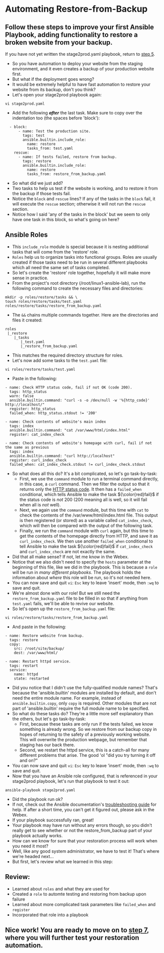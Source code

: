 # Automating Restore-from-Backup
## Follow these steps to improve your first Ansible Playbook, adding functionality to restore a broken website from your backup.
If you have not yet written the stage2prod.yaml playbook, return to [step 5](./5_write_playbooks.md).
* So you have automation to deploy your website from the staging environment, and it even creates a backup of your production website first.
* But what if the deployment goes wrong?
* It would be extremely helpful to have fast automation to restore your website from its backup, don't you think?
* Let's open your stage2prod playbook again:
```
vi stage2prod.yaml
```
* Add the following <i><b>after</i></b> the last task. Make sure to copy over the indentation too (the spaces before 'block'):
```
  - block:
      - name: Test the production site.
        tags: test
        ansible.builtin.include_role:
          name: restore
          tasks_from: test.yaml
    rescue:
      - name: If tests failed, restore from backup.
        tags: restore
        ansible.builtin.include_role:
          name: restore
          tasks_from: restore_from_backup.yaml
```
* So what did we just add? 
* Two tasks to help us test if the website is working, and to restore it from the backup if those tests fail.
* Notice the `block` and `rescue` lines? If any of the tasks in the `block` fail, it will execute the `rescue` section; otherwise it will not run the `rescue` section.
* Notice how I said 'any of the tasks in the block' but we seem to only have one task in this block, so what's going on here?
## Ansible Roles
* This `include_role` module is special because it is nesting additional tasks that will come from the 'restore' role.
* `Roles` help us to organize tasks into functional groups. Roles are usually created if those tasks need to be run in several different playbooks which all need the same set of tasks completed.
* So let's create the 'restore' role together, hopefully it will make more sense in practice.
* From the project's root directory (/root/linux1-ansible-lab), run the following command to create the necessary files and directories:
```
mkdir -p roles/restore/tasks && \
touch roles/restore/tasks/test.yaml roles/restore/tasks/restore_from_backup.yaml
```
* The `&&` chains multiple commands together. Here are the directories and files it created:
```
roles
 |_restore
    |_tasks
       |_test.yaml
       |_restore_from_backup.yaml
```
* This matches the required directory structure for roles.
* Let's now add some tasks to the `test.yaml` file:
```
vi roles/restore/tasks/test.yaml
```
* Paste in the following:
```
- name: Check HTTP status code, fail if not OK (code 200).
  tags: http_status
  warn: false
  ansible.builtin.command: "curl -s -o /dev/null -w '%{http_code}' http://localhost/"
  register: http_status
  failed_when: http_status.stdout != '200'

- name: Check contents of website's main index
  tags: index
  ansible.builtin.command: "cat /var/www/html/index.html"
  register: cat_index_check

- name: Check contents of website's homepage with curl, fail if not the same as previous
  tags: index
  ansible.builtin.command: "curl http://localhost"
  register: curl_index_check
  failed_when: cat_index_check.stdout != curl_index_check.stdout
```
* So what does all this do? It's a bit complicated, so let's go task-by-task:
    * First, we use the `command` module to run a terminal command directly, in this case, a `curl` command. Then we filter the output so that it returns only the [HTTP status code](https://www.semrush.com/blog/http-status-codes/?kw=&cmp=US_SRCH_DSA_Blog_EN&label=dsa_pagefeed&Network=g&Device=c&utm_content=622080552390&kwid=dsa-1754723155433&cmpid=18348486859&agpid=145169429990&BU=Core&extid=60113851316&adpos=&gclid=CjwKCAiA_6yfBhBNEiwAkmXy525fWG7dbu1RmmgnLMDdt_J4jXij5pmM89U7_Ue7F8nXPSmOVX_JeBoCFjEQAvD_BwE). It then has a `failed_when` conditional, which tells Ansible to make the task ${\color{red}fail}$ if the status code is <i>not</i> 200 (200 meaning all is well, so it will fail when all is <i>not</i> well). 
    * Next, we again use the `command` module, but this time with `cat` to check the contents of the /var/www/html/index.html file. This output is then registered (or stored) as a variable called `cat_index_check`, which will then be compared with the output of the following task.
    * Finally, we run the `command` module with `curl` again, but this time to get the contents of the homepage directly from HTTP, and save it as `curl_index_check`. We then use another `failed_when` conditional to tell Ansible to make the task ${\color{red}fail}$ if `cat_index_check` and `curl_index_check` are not exactly the same.
* Did that all make sense? If not, let me know in the Webex.
* Notice that we also didn't need to specify the `hosts` parameter at the beginning of this file, like we did in the playbook. This is because a `role` will be run in <i>many different playbooks</i>. The playbook holds the information about <i>where</i> this role will be run, so it's not needed here.
* You can now save and quit `vi`: `Esc` key to leave 'insert' mode, then `:wq` to save and quit.
* We're almost done with our role! But we still need the `restore_from_backup.yaml` file to be filled in so that if anything from `test.yaml` fails, we'll be able to revive our website.
* So let's open up the `restore_from_backup.yaml` file:
```
vi roles/restore/tasks/restore_from_backup.yaml
```
* And paste in the following:
```
- name: Restore website from backup.
  tags: restore
  copy: 
    src: /root/site/backup/
    dest: /var/www/html/

- name: Restart httpd service.
  tags: restart
  service:
    name: httpd
    state: restarted
```
* Did you notice that I didn't use the fully-qualified module names? That's because the 'ansible.builtin' modules are installed by default, and don't need the entire module name. For example, instead of `ansible.builtin.copy`, only `copy` is required. Other modules that are not part of 'ansible.builtin' require the full module name to be specified.
* So what do these tasks do? They're a little more self explanatory than the others, but let's go task-by-task:
    * First, because these tasks are only run if the tests failed, we know something is already wrong. So we restore from our backup copy in hopes of returning to the safety of a previously working website. This will overwrite the production webpage, but remember that staging has our back there.
    * Second, we restart the httpd service, this is a catch-all for many different problems that arise. The good 'ol "did you try turning it off and on?"
* You can now save and quit `vi`: `Esc` key to leave 'insert' mode, then `:wq` to save and quit.
* Now that you have an Ansible role configured, that is referenced in your stage2prod playbook, let's run that playbook to test it out:
```
ansible-playbook stage2prod.yaml
```
* Did the playbook run ok? 
* If not, check out the Ansible documentation's [troubleshooting guide](https://docs.ansible.com/ansible-tower/2.2.0/html/administration/troubleshooting.html) for help. If after a short time, you can't get it figured out, please ask in the Webex.
* If your playbook successfully ran, great!
* Your playbook may have run without any errors though, so you didn't really get to see whether or not the restore_from_backup part of your playbook actually works. 
* How can we know for sure that your restoration process will work when you need it most?
* Well, like any good system administrator, we have to test it! That's where we're headed next...
* But first, let's review what we learned in this step:
## Review:
* Learned about `roles` and what they are used for
* Created a `role` to automte testing and restoring from backup upon failure
* Learned about more complicated task parameters like `failed_when` and `register`
* Incorporated that role into a playbook

## Nice work! You are ready to move on to [step 7](./test_restore.md), where you will further test your restoration automation.
